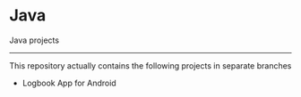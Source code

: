 # Java
Java projects
<hr>

<p>This repository actually contains the following projects in separate branches</p>

<ul>
  <li>Logbook App for Android</li>
</ul>
